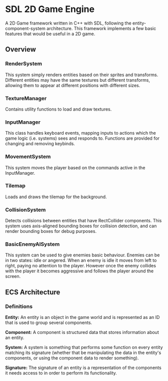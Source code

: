 # SDL 2D Game Engine
A 2D Game framework written in C++ with SDL, following the entity-component-system architecture. This framework implements a few basic features that would be useful in a 2D game.

## Overview
### RenderSystem
This system simply renders entities based on their sprites and transforms. Different entities may have the same textures but different transforms, allowing them to appear at different positions with different sizes.

### TextureManager
Contains utility functions to load and draw textures.

### InputManager
This class handles keyboard events, mapping inputs to actions which the game logic (i.e. systems) sees and responds to. Functions are provided for changing and removing keybinds.

### MovementSystem
This system moves the player based on the commands active in the InputManager.

### Tilemap
Loads and draws the tilemap for the background.

### CollisionSystem
Detects collisions between entities that have RectCollider components. This system uses axis-aligned bounding boxes for collision detection, and can render bounding boxes for debug purposes.

### BasicEnemyAISystem
This system can be used to give enemies basic behaviour. Enemies can be in two states: idle or angered. When an enemy is idle it moves from left to right, paying no attention to the player. However once the enemy collides with the player it becomes aggressive and follows the player around the screen.

## ECS Architecture
### Definitions
**Entity:** An entity is an object in the game world and is represented as an ID that is used to group several components.

**Component:** A component is structured data that stores information about an entity.

**System:** A system is something that performs some function on every entity matching its signature (whether that be manipulating the data in the entity's components, or using the component data to render something).

**Signature:** The signature of an entity is a representation of the components it needs access to in order to perform its functionality.
